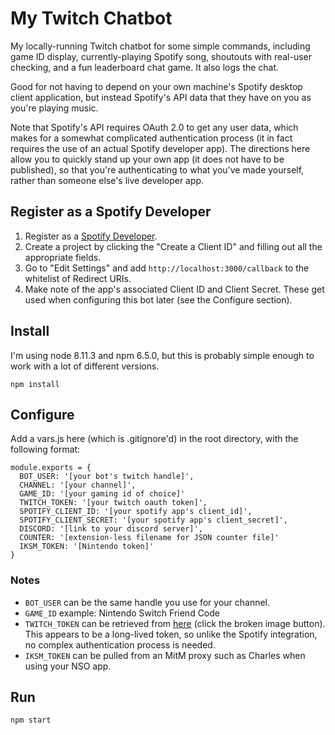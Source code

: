 # My Twitch Chatbot

My locally-running Twitch chatbot for some simple commands, including game ID
display, currently-playing Spotify song, shoutouts with real-user checking, and
a fun leaderboard chat game. It also logs the chat.

Good for not having to depend on your own machine's Spotify desktop client
application, but instead Spotify's API data that they have on you as you're
playing music.

Note that Spotify's API requires OAuth 2.0 to get any user data, which makes for
a somewhat complicated authentication process (it in fact requires the use of an
actual Spotify developer app). The directions here allow you to quickly stand up
your own app (it does not have to be published), so that you're authenticating
to what you've made yourself, rather than someone else's live developer app.

## Register as a Spotify Developer

1. Register as a [Spotify Developer](https://developer.spotify.com/dashboard/login).
2. Create a project by clicking the "Create a Client ID" and filling out all
   the appropriate fields.
3. Go to "Edit Settings" and add `http://localhost:3000/callback` to the
   whitelist of Redirect URIs.
4. Make note of the app's associated Client ID and Client Secret. These get
   used when configuring this bot later (see the Configure section).

## Install

I'm using node 8.11.3 and npm 6.5.0, but this is probably simple enough to work
with a lot of different versions.

    npm install

## Configure

Add a vars.js here (which is .gitignore'd) in the root directory, with the
following format:

    module.exports = {
      BOT_USER: '[your bot's twitch handle]',
      CHANNEL: '[your channel]',
      GAME_ID: '[your gaming id of choice]'
      TWITCH_TOKEN: '[your twitch oauth token]',
      SPOTIFY_CLIENT_ID: '[your spotify app's client_id]',
      SPOTIFY_CLIENT_SECRET: '[your spotify app's client_secret]',
      DISCORD: '[link to your discord server]',
      COUNTER: '[extension-less filename for JSON counter file]'
      IKSM_TOKEN: '[Nintendo token]'
    }

### Notes

- `BOT_USER` can be the same handle you use for your channel.
- `GAME_ID` example: Nintendo Switch Friend Code
- `TWITCH_TOKEN` can be retrieved from [here](https://twitchapps.com/tmi/)
  (click the broken image button). This appears to be a long-lived token, so
  unlike the Spotify integration, no complex authentication process is needed.
- `IKSM_TOKEN` can be pulled from an MitM proxy such as Charles when using your
  NSO app.

## Run

    npm start
